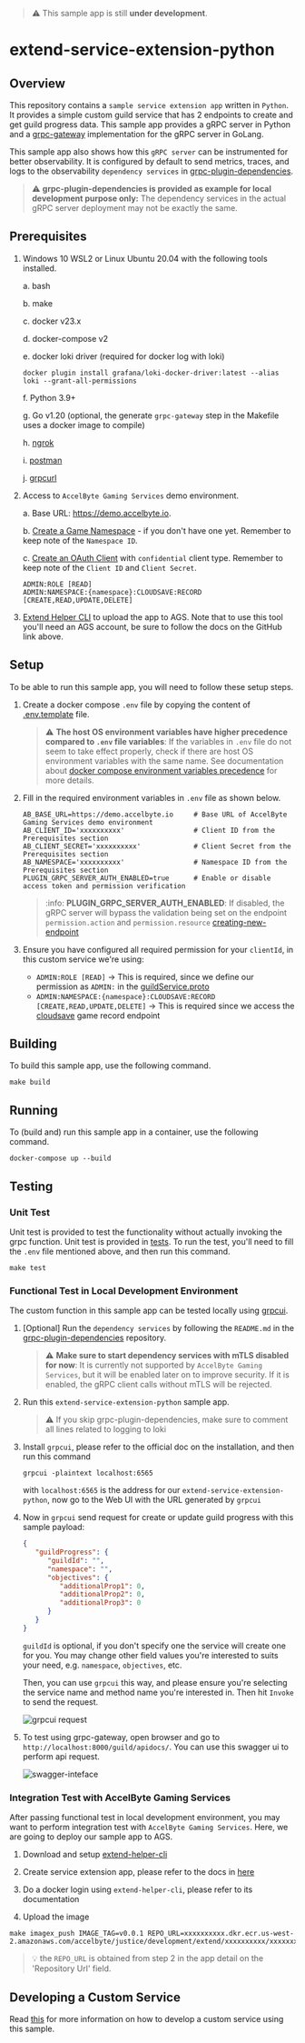 > :warning: This sample app is still **under development**.

# extend-service-extension-python

## Overview

This repository contains a `sample service extension app` written in `Python`.
It provides a simple custom guild service that has 2 endpoints to create and get guild progress data.
This sample app provides a gRPC server in Python and
a [grpc-gateway](https://github.com/grpc-ecosystem/grpc-gateway) implementation for the gRPC server in GoLang.

This sample app also shows how this `gRPC server` can be instrumented for better observability.
It is configured by default to send metrics, traces, and logs to the observability `dependency services` 
in [grpc-plugin-dependencies](https://github.com/AccelByte/grpc-plugin-dependencies).

> :warning: **grpc-plugin-dependencies is provided as example for local development purpose only:**
> The dependency services in the actual gRPC server deployment may not be exactly the same.

## Prerequisites

1. Windows 10 WSL2 or Linux Ubuntu 20.04 with the following tools installed.

   a. bash

   b. make

   c. docker v23.x

   d. docker-compose v2

   e. docker loki driver (required for docker log with loki)

      ```
      docker plugin install grafana/loki-docker-driver:latest --alias loki --grant-all-permissions
      ```

   f. Python 3.9+

   g. Go v1.20 (optional, the generate `grpc-gateway` step in the Makefile uses a docker image to compile)

   h. [ngrok](https://ngrok.com/)

   i. [postman](https://www.postman.com/)

   j. [grpcurl](https://github.com/fullstorydev/grpcurl)

2. Access to `AccelByte Gaming Services` demo environment.

   a. Base URL: https://demo.accelbyte.io.

   b. [Create a Game Namespace](https://docs.accelbyte.io/esg/uam/namespaces.html#tutorials) - if you don't have one yet.
      Remember to keep note of the `Namespace ID`.

   c. [Create an OAuth Client](https://docs.accelbyte.io/guides/access/iam-client.html) with `confidential` client type.
      Remember to keep note of the `Client ID` and `Client Secret`.

      ```
      ADMIN:ROLE [READ]
      ADMIN:NAMESPACE:{namespace}:CLOUDSAVE:RECORD [CREATE,READ,UPDATE,DELETE]
      ```

3. [Extend Helper CLI](https://github.com/AccelByte/extend-helper-cli) to upload the app to AGS.
   Note that to use this tool you'll need an AGS account, be sure to follow the docs on the GitHub link above.

## Setup

To be able to run this sample app, you will need to follow these setup steps.

1. Create a docker compose `.env` file by copying the content of [.env.template](.env.template) file.

   > :warning: **The host OS environment variables have higher precedence compared to `.env` file variables**:
   > If the variables in `.env` file do not seem to take effect properly, check if there are host OS environment variables with the same name. 
   > See documentation about [docker compose environment variables precedence](https://docs.docker.com/compose/environment-variables/envvars-precedence/) for more details.

2. Fill in the required environment variables in `.env` file as shown below.

   ```
   AB_BASE_URL=https://demo.accelbyte.io     # Base URL of AccelByte Gaming Services demo environment
   AB_CLIENT_ID='xxxxxxxxxx'                 # Client ID from the Prerequisites section
   AB_CLIENT_SECRET='xxxxxxxxxx'             # Client Secret from the Prerequisites section
   AB_NAMESPACE='xxxxxxxxxx'                 # Namespace ID from the Prerequisites section
   PLUGIN_GRPC_SERVER_AUTH_ENABLED=true      # Enable or disable access token and permission verification
   ```

   > :info: **PLUGIN_GRPC_SERVER_AUTH_ENABLED**: If disabled, the gRPC server will bypass the validation being set on the endpoint `permission.action` and `permission.resource` [creating-new-endpoint](6-creating-new-endpoint.md#6-creating-a-new-endpoint)

3. Ensure you have configured all required permission for your `clientId`, in this custom service we're using:
   - `ADMIN:ROLE [READ]` -> This is required, since we define our permission as `ADMIN:` in the [guildService.proto](proto/app/guildService.proto)
   - `ADMIN:NAMESPACE:{namespace}:CLOUDSAVE:RECORD [CREATE,READ,UPDATE,DELETE]` -> This is required since we access the [cloudsave](https://demo.accelbyte.io/cloudsave/apidocs) game record endpoint

## Building

To build this sample app, use the following command.

```shell
make build
```

## Running

To (build and) run this sample app in a container, use the following command.

```shell
docker-compose up --build
```

## Testing

### Unit Test

Unit test is provided to test the functionality without actually invoking the grpc function.
Unit test is provided in [tests](tests). To run the test, you'll need to fill the `.env` file mentioned above, and then run this command.

```shell
make test
```

### Functional Test in Local Development Environment

The custom function in this sample app can be tested locally using [grpcui](https://github.com/fullstorydev/grpcui).

1. [Optional] Run the `dependency services` by following the `README.md` in the [grpc-plugin-dependencies](https://github.com/AccelByte/grpc-plugin-dependencies) repository.

   > :warning: **Make sure to start dependency services with mTLS disabled for now**:
   > It is currently not supported by `AccelByte Gaming Services`, but it will be enabled later on to improve security.
   > If it is enabled, the gRPC client calls without mTLS will be rejected.

2. Run this `extend-service-extension-python` sample app.

   > :warning: If you skip grpc-plugin-dependencies, make sure to comment all lines related to logging to loki

3. Install `grpcui`, please refer to the official doc on the installation, and then run this command

   ```shell
   grpcui -plaintext localhost:6565
   ```

   with `localhost:6565` is the address for our `extend-service-extension-python`, now go to the Web UI with the URL generated by `grpcui`

4. Now in `grpcui` send request for create or update guild progress with this sample payload:

   ```json
   {
      "guildProgress": {
         "guildId": "",
         "namespace": "",
         "objectives": {
            "additionalProp1": 0,
            "additionalProp2": 0,
            "additionalProp3": 0
         }
      }
   }
   ```

   `guildId` is optional, if you don't specify one the service will create one for you.
   You may change other field values you're interested to suits your need, e.g. `namespace`, `objectives`, etc.

   Then, you can use `grpcui` this way, and please ensure you're selecting the service name and method name you're interested in.
   Then hit `Invoke` to send the request.

   ![grpcui request](./docs/images/grpcui-request.png)

5. To test using grpc-gateway, open browser and go to `http://localhost:8000/guild/apidocs/`. You can use this swagger ui to perform api request.

   ![swagger-inteface](./docs/images/swagger-interface.png)

### Integration Test with AccelByte Gaming Services

After passing functional test in local development environment, you may want to perform integration test with `AccelByte Gaming Services`.
Here, we are going to deploy our sample app to AGS.

1. Download and setup [extend-helper-cli](https://github.com/AccelByte/extend-helper-cli/)

2. Create service extension app, please refer to the docs in [here](https://docs.accelbyte.io/gaming-services/services/extend/)

3. Do a docker login using `extend-helper-cli`, please refer to its documentation

4. Upload the image

```shell
make imagex_push IMAGE_TAG=v0.0.1 REPO_URL=xxxxxxxxxx.dkr.ecr.us-west-2.amazonaws.com/accelbyte/justice/development/extend/xxxxxxxxxx/xxxxxxxxxx 
```

> :bulb: the `REPO_URL` is obtained from step 2 in the app detail on the 'Repository Url' field.

## Developing a Custom Service

Read [this](./docs/0-toc.md) for more information on how to develop a custom service using this sample.
